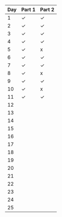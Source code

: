 | Day  | Part 1  | Part 2  |
|------|---------|---------|
| 1    |   ✓     |   ✓     |
| 2    |   ✓     |   ✓     |
| 3    |   ✓     |   ✓     |
| 4    |   ✓     |   ✓     |
| 5    |   ✓     |   x     |
| 6    |   ✓     |   ✓     |
| 7    |   ✓     |   ✓     |
| 8    |   ✓     |   x     |
| 9    |   ✓     |   ✓     |
| 10   |   ✓     |   x     |
| 11   |   ✓     |   ✓     |
| 12   |        |        |
| 13   |        |        |
| 14   |        |        |
| 15   |        |        |
| 16   |        |        |
| 17   |        |        |
| 18   |        |        |
| 19   |        |        |
| 20   |        |        |
| 21   |        |        |
| 22   |        |        |
| 23   |        |        |
| 24   |        |        |
| 25   |        |        |